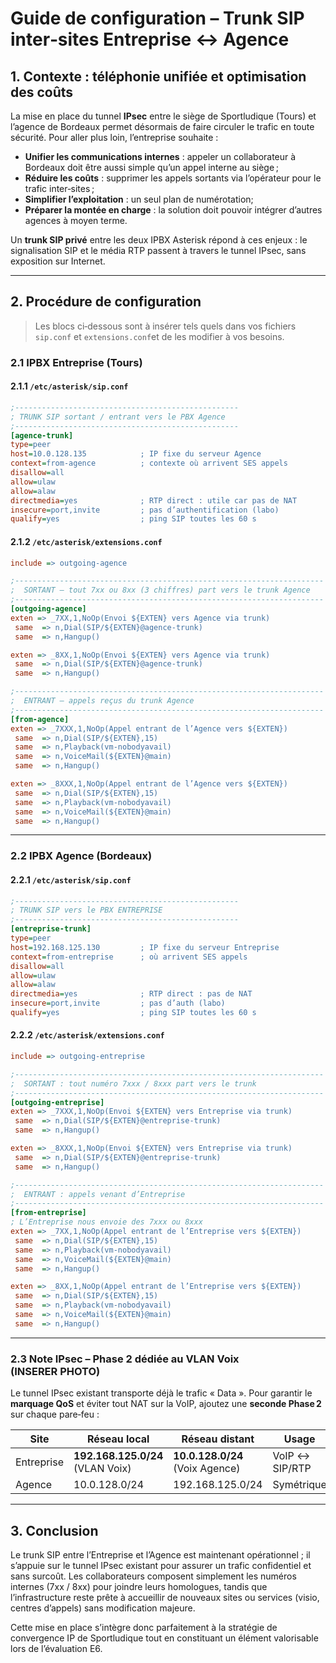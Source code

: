 # Guide de configuration – Trunk SIP inter‑sites Entreprise ↔ Agence

## 1. Contexte : téléphonie unifiée et optimisation des coûts

La mise en place du tunnel **IPsec** entre le siège de Sportludique (Tours) et l’agence de Bordeaux permet désormais de faire circuler le trafic en toute sécurité. Pour aller plus loin, l’entreprise souhaite :

- **Unifier les communications internes** : appeler un collaborateur à Bordeaux doit être aussi simple qu’un appel interne au siège ;
- **Réduire les coûts** : supprimer les appels sortants via l’opérateur pour le trafic inter‑sites ;
- **Simplifier l’exploitation** : un seul plan de numérotation;
- **Préparer la montée en charge** : la solution doit pouvoir intégrer d’autres agences à moyen terme.

Un **trunk SIP privé** entre les deux IPBX Asterisk répond à ces enjeux : le signalisation SIP et le média RTP passent à travers le tunnel IPsec, sans exposition sur Internet.

---

## 2. Procédure de configuration

> Les blocs ci‑dessous sont à insérer tels quels dans vos fichiers `sip.conf` et `extensions.conf`et de les modifier à vos besoins.

### 2.1 IPBX Entreprise (Tours)

#### 2.1.1 `/etc/asterisk/sip.conf`
```ini
;--------------------------------------------------
; TRUNK SIP sortant / entrant vers le PBX Agence
;--------------------------------------------------
[agence-trunk]
type=peer
host=10.0.128.135            ; IP fixe du serveur Agence
context=from-agence          ; contexte où arrivent SES appels
disallow=all
allow=ulaw
allow=alaw
directmedia=yes              ; RTP direct : utile car pas de NAT
insecure=port,invite         ; pas d’authentification (labo)
qualify=yes                  ; ping SIP toutes les 60 s
```

#### 2.1.2 `/etc/asterisk/extensions.conf`
```ini
include => outgoing-agence

;---------------------------------------------------------------------
;  SORTANT – tout 7xx ou 8xx (3 chiffres) part vers le trunk Agence
;---------------------------------------------------------------------
[outgoing-agence]
exten => _7XX,1,NoOp(Envoi ${EXTEN} vers Agence via trunk)
 same  => n,Dial(SIP/${EXTEN}@agence-trunk)
 same  => n,Hangup()

exten => _8XX,1,NoOp(Envoi ${EXTEN} vers Agence via trunk)
 same  => n,Dial(SIP/${EXTEN}@agence-trunk)
 same  => n,Hangup()

;---------------------------------------------------------------------
;  ENTRANT – appels reçus du trunk Agence
;---------------------------------------------------------------------
[from-agence]
exten => _7XXX,1,NoOp(Appel entrant de l’Agence vers ${EXTEN})
 same  => n,Dial(SIP/${EXTEN},15)
 same  => n,Playback(vm-nobodyavail)
 same  => n,VoiceMail(${EXTEN}@main)
 same  => n,Hangup()

exten => _8XXX,1,NoOp(Appel entrant de l’Agence vers ${EXTEN})
 same  => n,Dial(SIP/${EXTEN},15)
 same  => n,Playback(vm-nobodyavail)
 same  => n,VoiceMail(${EXTEN}@main)
 same  => n,Hangup()
```

---

### 2.2 IPBX Agence (Bordeaux)

#### 2.2.1 `/etc/asterisk/sip.conf`
```ini
;--------------------------------------------------
; TRUNK SIP vers le PBX ENTREPRISE
;--------------------------------------------------
[entreprise-trunk]
type=peer
host=192.168.125.130         ; IP fixe du serveur Entreprise
context=from-entreprise      ; où arrivent SES appels
disallow=all
allow=ulaw
allow=alaw
directmedia=yes              ; RTP direct : pas de NAT
insecure=port,invite         ; pas d’auth (labo)
qualify=yes                  ; ping SIP toutes les 60 s
```

#### 2.2.2 `/etc/asterisk/extensions.conf`
```ini
include => outgoing-entreprise

;---------------------------------------------------------------------
;  SORTANT : tout numéro 7xxx / 8xxx part vers le trunk
;---------------------------------------------------------------------
[outgoing-entreprise]
exten => _7XXX,1,NoOp(Envoi ${EXTEN} vers Entreprise via trunk)
 same  => n,Dial(SIP/${EXTEN}@entreprise-trunk)
 same  => n,Hangup()

exten => _8XXX,1,NoOp(Envoi ${EXTEN} vers Entreprise via trunk)
 same  => n,Dial(SIP/${EXTEN}@entreprise-trunk)
 same  => n,Hangup()

;---------------------------------------------------------------------
;  ENTRANT : appels venant d’Entreprise
;---------------------------------------------------------------------
[from-entreprise]
; L’Entreprise nous envoie des 7xxx ou 8xxx
exten => _7XX,1,NoOp(Appel entrant de l’Entreprise vers ${EXTEN})
 same  => n,Dial(SIP/${EXTEN},15)
 same  => n,Playback(vm-nobodyavail)
 same  => n,VoiceMail(${EXTEN}@main)
 same  => n,Hangup()

exten => _8XX,1,NoOp(Appel entrant de l’Entreprise vers ${EXTEN})
 same  => n,Dial(SIP/${EXTEN},15)
 same  => n,Playback(vm-nobodyavail)
 same  => n,VoiceMail(${EXTEN}@main)
 same  => n,Hangup()
```

---

### 2.3 Note IPsec – Phase 2 dédiée au VLAN Voix **(INSERER PHOTO)**

Le tunnel IPsec existant transporte déjà le trafic « Data ». Pour garantir le **marquage QoS** et éviter tout NAT sur la VoIP, ajoutez une **seconde Phase 2** sur chaque pare‑feu :

| Site | Réseau local | Réseau distant | Usage |
|------|--------------|----------------|-------|
| Entreprise | **192.168.125.0/24** (VLAN Voix) | **10.0.128.0/24** (Voix Agence) | VoIP ↔ SIP/RTP |
| Agence | 10.0.128.0/24 | 192.168.125.0/24 | Symétrique |


---

## 3. Conclusion

Le trunk SIP entre l’Entreprise et l’Agence est maintenant opérationnel ; il s’appuie sur le tunnel IPsec existant pour assurer un trafic confidentiel et sans surcoût. Les collaborateurs composent simplement les numéros internes (7xx / 8xx) pour joindre leurs homologues, tandis que l’infrastructure reste prête à accueillir de nouveaux sites ou services (visio, centres d’appels) sans modification majeure.

Cette mise en place s’intègre donc parfaitement à la stratégie de convergence IP de Sportludique tout en constituant un élément valorisable lors de l’évaluation E6.

